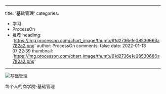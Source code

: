 
---
title: '基础管理'
categories: 
 - 学习
 - ProcessOn
 - 推荐
headimg: 'https://img.processon.com/chart_image/thumb/61d2736e1e08530666a782a2.png'
author: ProcessOn
comments: false
date: 2022-01-13 07:22:39
thumbnail: 'https://img.processon.com/chart_image/thumb/61d2736e1e08530666a782a2.png'
---

<div>   
<img class="thumb" alt="基础管理" src="https://img.processon.com/chart_image/thumb/61d2736e1e08530666a782a2.png" referrerpolicy="no-referrer">
<p>每个人的商学院-基础管理</p>  
</div>
            
